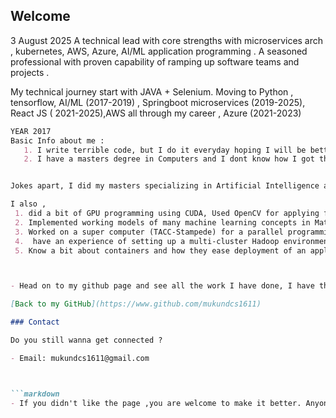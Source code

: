 ## Welcome 


3 August 2025
A technical lead with core strengths with microservices arch , kubernetes, AWS, Azure, AI/ML application programming . A seasoned professional with proven capability of ramping up software teams and projects .
 
My technical journey start with JAVA + Selenium. Moving to Python , tensorflow, AI/ML (2017-2019) , Springboot microservices (2019-2025), React JS ( 2021-2025),AWS all through my career , Azure (2021-2023)


```markdown
YEAR 2017
Basic Info about me :
   1. I write terrible code, but I do it everyday hoping I will be better one day (Almost there! Just a light year away)
   2. I have a masters degree in Computers and I dont know how I got that far.


Jokes apart, I did my masters specializing in Artificial Intelligence and Computer Architecture. I have worked in the software industry for a small period of time. I am currently in search of a job. My current interests include- making my code cloud ready , writing software which follows Microservices architecture, getting better in writing prediction algorithms, getting acquainted with Angular4 , D3.js.

I also ,
 1. did a bit of GPU programming using CUDA, Used OpenCV for applying filters on images.
 2. Implemented working models of many machine learning concepts in Matlab and Java
 3. Worked on a super computer (TACC-Stampede) for a parallel programming assignment used MPI for communication between multiple compute instances.
 4.  have an experience of setting up a multi-cluster Hadoop environment and writing distributed code in Java and Python
 5. Know a bit about containers and how they ease deployment of an application.(Has some projects in my github which does it)



- Head on to my github page and see all the work I have done, I have the best readme files which will definitely not help you in any way ;)

[Back to my GitHub](https://www.github.com/mukundcs1611)

### Contact

Do you still wanna get connected ?

- Email: mukundcs1611@gmail.com



```markdown
- If you didn't like the page ,you are welcome to make it better. Anyone? 
```
```





